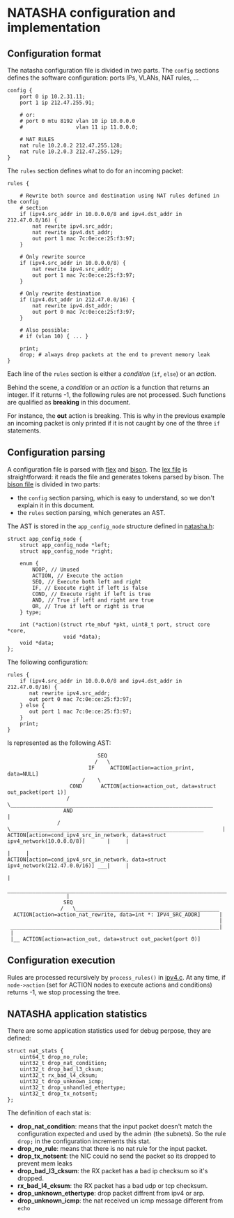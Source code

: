 NATASHA configuration and implementation
========================================

Configuration format
--------------------

The natasha configuration file is divided in two parts. The `config` sections
defines the software configuration: ports IPs, VLANs, NAT rules, ...

```
config {
    port 0 ip 10.2.31.11;
    port 1 ip 212.47.255.91;

    # or:
    # port 0 mtu 8192 vlan 10 ip 10.0.0.0
    #                 vlan 11 ip 11.0.0.0;

    # NAT RULES
    nat rule 10.2.0.2 212.47.255.128;
    nat rule 10.2.0.3 212.47.255.129;
}
```

The `rules` section defines what to do for an incoming packet:

```
rules {

    # Rewrite both source and destination using NAT rules defined in the config
    # section
    if (ipv4.src_addr in 10.0.0.0/8 and ipv4.dst_addr in 212.47.0.0/16) {
        nat rewrite ipv4.src_addr;
        nat rewrite ipv4.dst_addr;
        out port 1 mac 7c:0e:ce:25:f3:97;
    }

    # Only rewrite source
    if (ipv4.src_addr in 10.0.0.0/8) {
        nat rewrite ipv4.src_addr;
        out port 1 mac 7c:0e:ce:25:f3:97;
    }

    # Only rewrite destination
    if (ipv4.dst_addr in 212.47.0.0/16) {
        nat rewrite ipv4.dst_addr;
        out port 0 mac 7c:0e:ce:25:f3:97;
    }

    # Also possible:
    # if (vlan 10) { ... }

    print;
    drop; # always drop packets at the end to prevent memory leak
}
```

Each line of the `rules` section is either a *condition* (`if`, `else`) or an
*action*.

Behind the scene, a *condition* or an *action* is a function that returns an
integer. If it returns -1, the following rules are not processed. Such
functions are qualified as **breaking** in this document.

For instance, the **out** action is breaking. This is why in the previous
example an incoming packet is only printed if it is not caught by one of the
three `if` statements.


Configuration parsing
---------------------

A configuration file is parsed with [flex](http://flex.sourceforge.net/) and
[bison](https://www.gnu.org/software/bison/). The [lex
file](src/parseconfig.lex) is straightforward: it reads the file and generates
tokens parsed by bison. The [bison file](src/parseconfig.y) is divided in two
parts:

* the `config` section parsing, which is easy to understand, so we don't
  explain it in this document.
* the `rules` section parsing, which generates an AST.

The AST is stored in the `app_config_node` structure defined in
[natasha.h](src/natasha.h):

```
struct app_config_node {
    struct app_config_node *left;
    struct app_config_node *right;

    enum {
        NOOP, // Unused
        ACTION, // Execute the action
        SEQ, // Execute both left and right
        IF, // Execute right if left is false
        COND, // Execute right if left is true
        AND, // True if left and right are true
        OR, // True if left or right is true
    } type;

    int (*action)(struct rte_mbuf *pkt, uint8_t port, struct core *core,
                  void *data);
    void *data;
};
```

The following configuration:

```
rules {
    if (ipv4.src_addr in 10.0.0.0/8 and ipv4.dst_addr in 212.47.0.0/16) {
       nat rewrite ipv4.src_addr;
       out port 0 mac 7c:0e:ce:25:f3:97;
    } else {
       out port 1 mac 7c:0e:ce:25:f3:97;
    }
    print;
}
```

Is represented as the following AST:

```
                             SEQ
                            /   \
                          IF     ACTION[action=action_print, data=NULL]
                        /    \
                    COND      ACTION[action=action_out, data=struct out_packet(port 1)]
                   /    \_________________________________________________________________
                  AND                                                                     |
                /    \______________________________________________________________      |
ACTION[action=cond_ipv4_src_in_network, data=struct ipv4_network(10.0.0.0/8)]       |     |
                                                                                    |     |
ACTION[action=cond_ipv4_src_in_network, data=struct ipv4_network(212.47.0.0/16)] ___|     |
                                                                                          |
                   _______________________________________________________________________|
                   |
                  SEQ
                 /   \______________________________________________
  ACTION[action=action_nat_rewrite, data=int *: IPV4_SRC_ADDR]      |
                                                                    |
 ___________________________________________________________________|
 |
 |__ ACTION[action=action_out, data=struct out_packet(port 0)]
```


Configuration execution
-----------------------

Rules are processed recursively by `process_rules()` in [ipv4.c](src/ipv4.c).
At any time, if `node->action` (set for ACTION nodes to execute actions and
conditions) returns -1, we stop processing the tree.

NATASHA application statistics
------------------------------

There are some application statistics used for debug perpose, they are defined:
```
struct nat_stats {
    uint64_t drop_no_rule;
    uint32_t drop_nat_condition;
    uint32_t drop_bad_l3_cksum;
    uint32_t rx_bad_l4_cksum;
    uint32_t drop_unknown_icmp;
    uint32_t drop_unhandled_ethertype;
    uint32_t drop_tx_notsent;
};
```

The definition of each stat is:

* **drop_nat_condition**: means that the input packet doesn't match the
configuration expected and used by the admin (the subnets). So the rule `drop;`
in the configuration increments this stat.
* **drop_no_rule**: means that there is no nat rule for the input packet.
* **drop_tx_notsent**: the NIC could no send the packet so its dropped to prevent mem leaks
* **drop_bad_l3_cksum**: the RX packet has a bad ip checksum so it's dropped.
* **rx_bad_l4_cksum**: the RX packet has a bad udp or tcp checksum.
* **drop_unknown_ethertype**: drop packet diffrent from ipv4 or arp.
* **drop_unknown_icmp**: the nat received un icmp message different from `echo`
